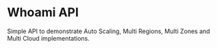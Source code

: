 # Whoami API 
Simple API to demonstrate Auto Scaling, Multi Regions, Multi Zones and Multi Cloud implementations. 


